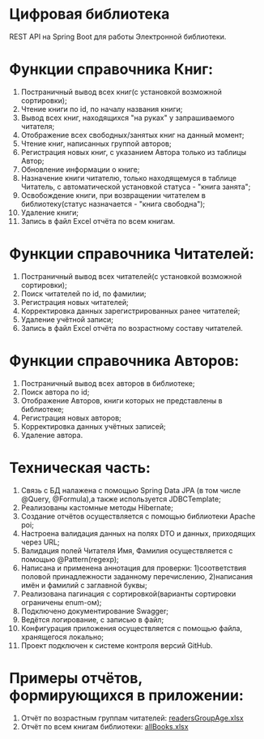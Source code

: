 # Цифровая библиотека
REST API на Spring Boot для работы Электронной библиотеки.

# Функции справочника Книг:
1. Постраничный вывод всех книг(с установкой возможной сортировки);
2. Чтение книги по id, по началу названия книги;
3. Вывод всех книг, находящихся "на руках" у запрашиваемого читателя;
5. Отображение всех свободных/занятых книг на данный момент;
6. Чтение книг, написанных группой авторов;
7. Регистрация новых книг, с указанием Автора только из таблицы Автор;
8. Обновление информации о книге;
9. Назначение книги читателю, только находящемуся в таблице Читатель, с автоматической установкой статуса - "книга занята";
10. Освобождение книги, при возвращении читателем в библиотеку(статус назначается - "книга свободна");
11. Удаление книги;
12. Запись в файл Excel отчёта по всем книгам.

# Функции справочника Читателей:
1. Постраничный вывод всех читателей(с установкой возможной сортировки);
2. Поиск читателей по id, по фамилии;
3. Регистрация новых читателей;
4. Корректировка данных зарегистрированных ранее читателей;
5. Удаление учётной записи;
6. Запись в файл Excel отчёта по возрастному составу читателей.

# Функции справочника Авторов:
1. Постраничный вывод всех авторов в библиотеке;
2. Поиск автора по id;
3. Отображение Авторов, книги которых не представлены в библиотеке;
4. Регистрация новых авторов;
5. Корректировка данных учётных записей;
6. Удаление автора.

# Техническая часть:
1. Связь с БД налажена с помощью Spring Data JPA (в том числе @Query, @Formula),а также используется JDBCTemplate;
2. Реализованы кастомные методы Hibernate;
3. Создание отчётов осуществляется с помощью библиотеки Apache poi;
4. Настроена валидация данных на полях DTO и данных, приходящих через URL;
5. Валидация полей Читателя Имя, Фамилия осуществляется с помощью @Pattern(regexp);
6. Написана и применена аннотация для проверки: 
   1)соответствия половой принадлежности заданному перечислению,
   2)написания имён и фамилий с заглавной буквы;
7. Реализована пагинация с сортировкой(варианты сортировки ограничены enum-ом);
8. Подключено документирование Swagger;
9. Ведётся логирование, с записью в файл;
10. Конфигурация приложения осуществляется с помощью файла, хранящегося локально;
11. Проект подключен к системе контроля версий GitHub.

# Примеры отчётов, формирующихся в приложении:
1. Отчёт по возрастным группам читателей: [readersGroupAge.xlsx](https://github.com/Anastasiya-Ko/MyDigitalLibrary/files/11798900/readersGroupAge.xlsx)
2. Отчёт по всем книгам библиотеки: [allBooks.xlsx](https://github.com/Anastasiya-Ko/MyDigitalLibrary/files/11799146/allBooks.xlsx)


